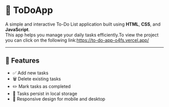 # 📝 ToDoApp

A simple and interactive To-Do List application built using **HTML**, **CSS**, and **JavaScript**.  
This app helps you manage your daily tasks efficiently.To view the project you can click on the following link:https://to-do-app-o4fs.vercel.app/


---

## 🚀 Features

- ✅ Add new tasks  
- 🗑️ Delete existing tasks  
- ✏️ Mark tasks as completed  
- 💾 Tasks persist in local storage  
- 📱 Responsive design for mobile and desktop



